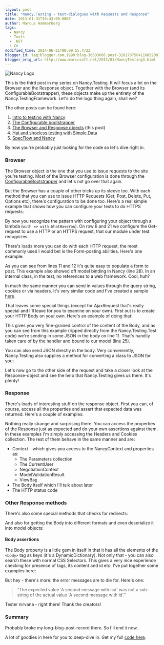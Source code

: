 ```yaml
---
layout: post
title: "Nancy.Testing - test-dialogues with Requests and Response"
date: 2013-01-31T10:43:00.000Z
author: Marcus Hammarberg
tags:
  - Nancy
  - Tools
  - .NET
  - C#
modified_time: 2014-06-21T00:09:55.472Z
blogger_id: tag:blogger.com,1999:blog-36533086.post-3281707504116832093
blogger_orig_url: http://www.marcusoft.net/2013/01/NancyTesting3.html
---
```


![Nancy Logo](http://nancyfx.org/images/logo.png)

This is the third post in my series on Nancy.Testing. It will focus a lot on the Browser and the Response object. Together with the Browser (and its ConfigurableBootstrapper), these objects make up the entirety of the Nancy.TestingFramework. Let's do the logo thing again, shall we?

The other posts can be found here:

1. [Intro to testing with Nancy](http://www.marcusoft.net/2013/01/NancyTesting1.html)
2. [The Configurable bootstrapper](http://www.marcusoft.net/2013/01/NancyTesting2.html)
3. [The Browser and Response objects](http://www.marcusoft.net/2013/01/NancyTesting3.html) (this post)
4. [Hat and shoeless testing with Simple.Data](http://www.marcusoft.net/2013/02/NancyTesting4.html)
5. [SpecFlow and Nancy](http://www.marcusoft.net/2013/02/NancyTesting5.html)

By now you're probably just looking for the code so let's dive right in.

### Browser

The Browser object is the one that you use to issue requests to the site you're testing. Most of the Browser configuration is done through the [ConfigurableBootstrapper](http://www.marcusoft.net/2013/01/NancyTesting2.html) and let's not go over that again.

But the Browser has a couple of other tricks up its sleeve too. With each method that you can use to issue HTTP Requests (Get, Post, Delete, Put, Options etc), there's configuration to be done too. Here's a real simple example that shows how you can configure your tests to do HTTPS requests:

By now you recognize the pattern with configuring your object through a lambda (`with => with.WhatHaveYou`). On row 8 and 21 we configure the Get-request to use a HTTP or an HTTPS request, that our module under test recognizes.

There's loads more you can do with each HTTP request, the most commonly used I would bet is the Form-posting abilities. Here's one example:

As you can see from lines 11 and 12 it's quite easy to populate a form to post. This example also showed off model binding in Nancy (line 28). In an internal class, in the test, no references to a web framework. Cool, huh?

In much the same manner you can send in values through the query string, cookies or via headers. It's very similar code and I've created a sample [here](https://github.com/marcusoftnet/DiscoveringNancyThroughTests).

That leaves some special things (except for AjaxRequest that's really special and I'll leave for you to examine on your own). First out is to create your HTTP Body on your own. Here's an example of doing that:

This gives you very fine-grained control of the content of the Body, and as you can see from this example (ripped directly from the Nancy.Testing.Test code) we're sending in some JSON in the body on line 11. That's handily taken care of by the handler and bound to our model (line 25).

You can also send JSON directly in the body. Very conveniently, Nancy.Testing also supplies a method for converting a class to JSON for you:

Let's now go to the other side of the request and take a closer look at the Response-object and see the help that Nancy.Testing gives us there. It's plenty!

### Response

There's loads of interesting stuff on the response object. First you can, of course, access all the properties and assert that expected data was returned. Here's a couple of examples:

Nothing really strange and surprising there. You can access the properties of the Response just as expected and do your own assertions against them. In these examples I'm simply accessing the Headers and Cookies collection. The rest of them behave in the same manner and are:

- Context - which gives you access to the NancyContext and properties as:
  - The Parameters collection
  - The CurrentUser
  - NegotiationContext
  - ModelValidationResult
  - ViewBag
- The Body itself which I'll talk about later
- The HTTP status code

### Other Response methods

There's also some special methods that checks for redirects:

And also for getting the Body into different formats and even deserialize it into model objects:

#### Body assertions

The Body property is a little gem in itself in that it has all the elements of the `<body>` tag as keys (it's a DynamicDictionary). Not only that - you can also search these with normal CSS Selectors. This gives a very nice experience checking for presence of tags, its content and id etc. I've put together some examples here:

But hey - there's more: the error messages are to die for. Here's one:

> "The expected value 'A second message with isd' was not a sub-string of the actual value 'A second message with id'."

Tester nirvana - right there! Thank the creators!

### Summary

Probably broke my long-blog-post-record there. So I'll end it now.

A lot of goodies in here for you to deep-dive in. Get my full [code here](https://github.com/marcusoftnet/DiscoveringNancyThroughTests).